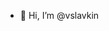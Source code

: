 - 👋 Hi, I’m @vslavkin



<!---
vslavkin/vslavkin is a ✨ special ✨ repository because its `README.md` (this file) appears on your GitHub profile.
You can click the Preview link to take a look at your changes.
--->
